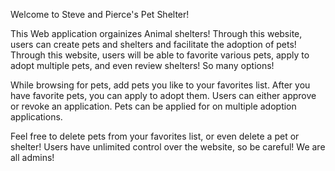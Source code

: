Welcome to Steve and Pierce's Pet Shelter!

This Web application orgainizes Animal shelters! Through this website, users can
create pets and shelters and facilitate the adoption of pets! Through this website,
users will be able to favorite various pets, apply to adopt multiple pets, and even
review shelters! So many options!

While browsing for pets, add pets you like to your favorites list. After you have favorite
pets, you can apply to adopt them. Users can either approve or revoke an application.
Pets can be applied for on multiple adoption applications.

Feel free to delete pets from your favorites list, or even delete a pet or shelter!
Users have unlimited control over the website, so be careful! We are all admins!

